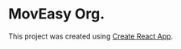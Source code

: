 # MovEasy Org.

This project was created using [Create React App](https://github.com/facebook/create-react-app).
